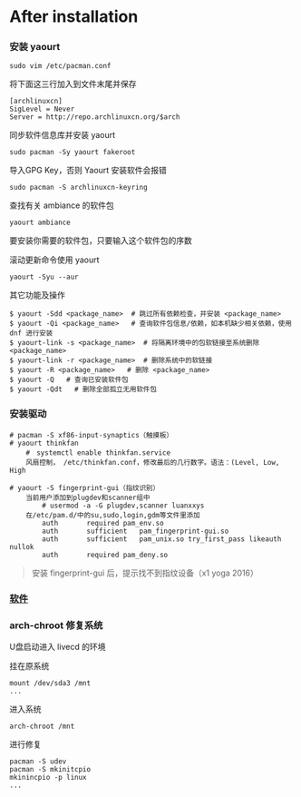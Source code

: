 # After installation

### 安装 yaourt

    sudo vim /etc/pacman.conf

将下面这三行加入到文件末尾并保存

    [archlinuxcn]
    SigLevel = Never
    Server = http://repo.archlinuxcn.org/$arch

同步软件信息库并安装 yaourt

    sudo pacman -Sy yaourt fakeroot

导入GPG Key，否则 Yaourt 安装软件会报错

    sudo pacman -S archlinuxcn-keyring

查找有关 ambiance 的软件包

    yaourt ambiance

要安装你需要的软件包，只要输入这个软件包的序数

滚动更新命令使用 yaourt

    yaourt -Syu --aur

其它功能及操作

    $ yaourt -Sdd <package_name>  # 跳过所有依赖检查，并安装 <package_name>
    $ yaourt -Qi <package_name>   # 查询软件包信息/依赖，如本机缺少相关依赖，使用 dnf 进行安装
    $ yaourt-link -s <package_name>  # 将隔离环境中的包软链接至系统删除 <package_name>
    $ yaourt-link -r <package_name>  # 删除系统中的软链接
    $ yaourt -R <package_name>   # 删除 <package_name>
    $ yaourt -Q   # 查询已安装软件包
    $ yaourt -Qdt   # 删除全部孤立无用软件包

### 安装驱动

    # pacman -S xf86-input-synaptics（触摸板）
    # yaourt thinkfan
        #　systemctl enable thinkfan.service
        风扇控制， /etc/thinkfan.conf，修改最后的几行数字。语法：(Level, Low, High

    # yaourt -S fingerprint-gui（指纹识别）
        当前用户添加到plugdev和scanner组中
            # usermod -a -G plugdev,scanner luanxxys
        在/etc/pam.d/中的su,sudo,login,gdm等文件里添加
            auth       required pam_env.so
            auth       sufficient   pam_fingerprint-gui.so
            auth       sufficient   pam_unix.so try_first_pass likeauth nullok
            auth       required pam_deny.so

> 安装 fingerprint-gui 后，提示找不到指纹设备（x1 yoga 2016）

### [软件](https://github.com/luanxxys/env/software)

### arch-chroot 修复系统

U盘启动进入 livecd 的环境

挂在原系统

    mount /dev/sda3 /mnt
    ...

进入系统

    arch-chroot /mnt

进行修复

    pacman -S udev
    pacman -S mkinitcpio
    mkinincpio -p linux
    ...
